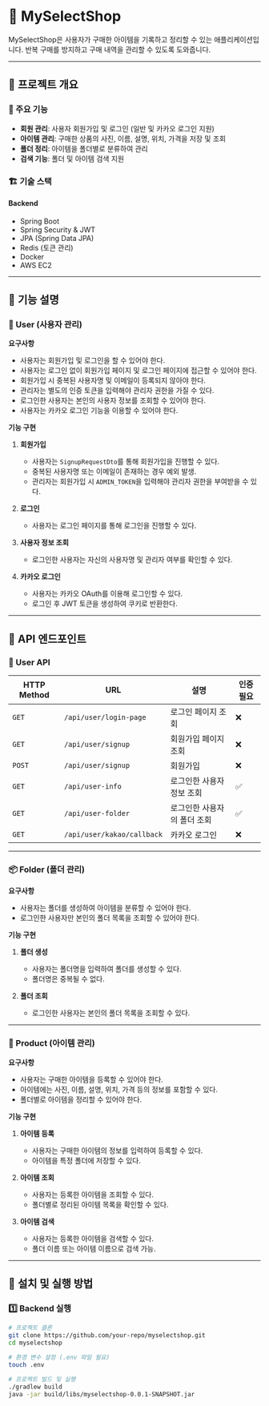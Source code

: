 # 📌 MySelectShop

MySelectShop은 사용자가 구매한 아이템을 기록하고 정리할 수 있는 애플리케이션입니다.
반복 구매를 방지하고 구매 내역을 관리할 수 있도록 도와줍니다.

---

## 📖 프로젝트 개요

### 🎯 주요 기능
- **회원 관리**: 사용자 회원가입 및 로그인 (일반 및 카카오 로그인 지원)
- **아이템 관리**: 구매한 상품의 사진, 이름, 설명, 위치, 가격을 저장 및 조회
- **폴더 정리**: 아이템을 폴더별로 분류하여 관리
- **검색 기능**: 폴더 및 아이템 검색 지원

### 🏗 기술 스택

#### **Backend**
- Spring Boot
- Spring Security & JWT
- JPA (Spring Data JPA)
- Redis (토큰 관리)
- Docker
- AWS EC2

---

## 🚀 기능 설명

### 👤 User (사용자 관리)
**요구사항**
- 사용자는 회원가입 및 로그인을 할 수 있어야 한다.
- 사용자는 로그인 없이 회원가입 페이지 및 로그인 페이지에 접근할 수 있어야 한다.
- 회원가입 시 중복된 사용자명 및 이메일이 등록되지 않아야 한다.
- 관리자는 별도의 인증 토큰을 입력해야 관리자 권한을 가질 수 있다.
- 로그인한 사용자는 본인의 사용자 정보를 조회할 수 있어야 한다.
- 사용자는 카카오 로그인 기능을 이용할 수 있어야 한다.

**기능 구현**
1. **회원가입**
    - 사용자는 `SignupRequestDto`를 통해 회원가입을 진행할 수 있다.
    - 중복된 사용자명 또는 이메일이 존재하는 경우 예외 발생.
    - 관리자는 회원가입 시 `ADMIN_TOKEN`을 입력해야 관리자 권한을 부여받을 수 있다.

2. **로그인**
    - 사용자는 로그인 페이지를 통해 로그인을 진행할 수 있다.

3. **사용자 정보 조회**
    - 로그인한 사용자는 자신의 사용자명 및 관리자 여부를 확인할 수 있다.

4. **카카오 로그인**
    - 사용자는 카카오 OAuth를 이용해 로그인할 수 있다.
    - 로그인 후 JWT 토큰을 생성하여 쿠키로 반환한다.

---

## 📌 API 엔드포인트

### 👤 User API

| HTTP Method | URL                              | 설명                      | 인증 필요 |
|------------|---------------------------------|-------------------------|--------|
| `GET`     | `/api/user/login-page`         | 로그인 페이지 조회        | ❌ |
| `GET`     | `/api/user/signup`             | 회원가입 페이지 조회      | ❌ |
| `POST`    | `/api/user/signup`             | 회원가입                 | ❌ |
| `GET`     | `/api/user-info`               | 로그인한 사용자 정보 조회 | ✅ |
| `GET`     | `/api/user-folder`             | 로그인한 사용자의 폴더 조회 | ✅ |
| `GET`     | `/api/user/kakao/callback`     | 카카오 로그인             | ❌ |

---

### 📦 Folder (폴더 관리)
**요구사항**
- 사용자는 폴더를 생성하여 아이템을 분류할 수 있어야 한다.
- 로그인한 사용자만 본인의 폴더 목록을 조회할 수 있어야 한다.

**기능 구현**
1. **폴더 생성**
    - 사용자는 폴더명을 입력하여 폴더를 생성할 수 있다.
    - 폴더명은 중복될 수 없다.

2. **폴더 조회**
    - 로그인한 사용자는 본인의 폴더 목록을 조회할 수 있다.

---

### 🛒 Product (아이템 관리)
**요구사항**
- 사용자는 구매한 아이템을 등록할 수 있어야 한다.
- 아이템에는 사진, 이름, 설명, 위치, 가격 등의 정보를 포함할 수 있다.
- 폴더별로 아이템을 정리할 수 있어야 한다.

**기능 구현**
1. **아이템 등록**
    - 사용자는 구매한 아이템의 정보를 입력하여 등록할 수 있다.
    - 아이템을 특정 폴더에 저장할 수 있다.

2. **아이템 조회**
    - 사용자는 등록한 아이템을 조회할 수 있다.
    - 폴더별로 정리된 아이템 목록을 확인할 수 있다.

3. **아이템 검색**
    - 사용자는 등록한 아이템을 검색할 수 있다.
    - 폴더 이름 또는 아이템 이름으로 검색 가능.

---

## 🔧 설치 및 실행 방법

### 1️⃣ Backend 실행
```sh
# 프로젝트 클론
git clone https://github.com/your-repo/myselectshop.git
cd myselectshop

# 환경 변수 설정 (.env 파일 필요)
touch .env

# 프로젝트 빌드 및 실행
./gradlew build
java -jar build/libs/myselectshop-0.0.1-SNAPSHOT.jar